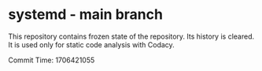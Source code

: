 # systemd - main branch

This repository contains frozen state of the repository.
Its history is cleared. It is used only for static code
analysis with Codacy.

Commit Time: 1706421055